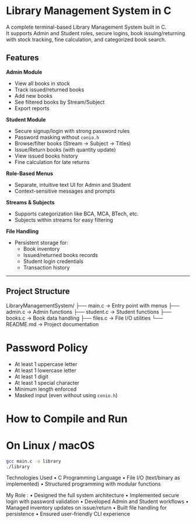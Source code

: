 # Library Management System in C

A complete terminal-based Library Management System built in C.  
It supports Admin and Student roles, secure logins, book issuing/returning with stock tracking, fine calculation, and categorized book search.


##  Features

 **Admin Module**
- View all books in stock
- Track issued/returned books
- Add new books
- See filtered books by Stream/Subject
- Export reports

 **Student Module**
- Secure signup/login with strong password rules
- Password masking without `conio.h`
- Browse/filter books (Stream → Subject → Titles)
- Issue/Return books (with quantity update)
- View issued books history
- Fine calculation for late returns

 **Role-Based Menus**
- Separate, intuitive text UI for Admin and Student
- Context-sensitive messages and prompts

 **Streams & Subjects**
- Supports categorization like BCA, MCA, BTech, etc.
- Subjects within streams for easy filtering

 **File Handling**
- Persistent storage for:
  - Book inventory
  - Issued/returned books records
  - Student login credentials
  - Transaction history

---

##  Project Structure

LibraryManagementSystem/
├── main.c             → Entry point with menus
├── admin.c            → Admin functions
├── student.c          → Student functions
├── books.c            → Book data handling
├── files.c            → File I/O utilities
└── README.md          → Project documentation


# Password Policy

- At least 1 uppercase letter
- At least 1 lowercase letter
- At least 1 digit
- At least 1 special character
- Minimum length enforced
- Masked input (even without using `conio.h`)


# How to Compile and Run

# On Linux / macOS
```bash
gcc main.c -o library
./library
```


Technologies Used
	•	C Programming Language
	•	File I/O (text/binary as implemented)
	•	Structured programming with modular functions

My Role : 
	•	Designed the full system architecture
	•	Implemented secure login with password validation
	•	Developed Admin and Student workflows
	•	Managed inventory updates on issue/return
	•	Built file handling for persistence
	•	Ensured user-friendly CLI experience
